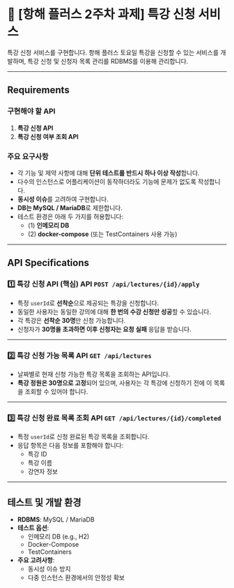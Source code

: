 # 🌱 [항해 플러스 2주차 과제] 특강 신청 서비스

특강 신청 서비스를 구현합니다. 항해 플러스 토요일 특강을 신청할 수 있는 서비스를 개발하며, 특강 신청 및 신청자 목록 관리를 RDBMS를 이용해 관리합니다.

---

## Requirements

### 구현해야 할 API
1. **특강 신청 API**
2. **특강 신청 여부 조회 API**

### 주요 요구사항
- 각 기능 및 제약 사항에 대해 **단위 테스트를 반드시 하나 이상 작성**합니다.
- 다수의 인스턴스로 어플리케이션이 동작하더라도 기능에 문제가 없도록 작성합니다.
- **동시성 이슈**를 고려하여 구현합니다.
- **DB는 MySQL / MariaDB**로 제한합니다.
- 테스트 환경은 아래 두 가지를 허용합니다:
    - (1) **인메모리 DB**
    - (2) **docker-compose** (또는 TestContainers 사용 가능)

---

## API Specifications

### 1️⃣ 특강 신청 API (핵심) **API `POST /api/lectures/{id}/apply`**
- 특정 `userId`로 **선착순**으로 제공되는 특강을 신청합니다.
- 동일한 사용자는 동일한 강의에 대해 **한 번의 수강 신청만 성공**할 수 있습니다.
- 각 특강은 **선착순 30명**만 신청 가능합니다.
- 신청자가 **30명을 초과하면 이후 신청자는 요청 실패** 응답을 받습니다.

---

### 2️⃣ 특강 신청 가능 목록 API  **`GET /api/lectures`**
- 날짜별로 현재 신청 가능한 특강 목록을 조회하는 API입니다.
- **특강 정원은 30명으로 고정**되어 있으며, 사용자는 각 특강에 신청하기 전에 이 목록을 조회할 수 있어야 합니다.

---

### 3️⃣ 특강 신청 완료 목록 조회 API **`GET /api/lectures/{id}/completed`**
- 특정 `userId`로 신청 완료된 특강 목록을 조회합니다.
- 응답 항목은 다음 정보를 포함해야 합니다:
    - 특강 ID
    - 특강 이름
    - 강연자 정보

---

## 테스트 및 개발 환경

- **RDBMS**: MySQL / MariaDB
- **테스트 옵션**:
    - 인메모리 DB (e.g., H2)
    - Docker-Compose
    - TestContainers
- **주요 고려사항**:
    - 동시성 이슈 방지
    - 다중 인스턴스 환경에서의 안정성 확보
